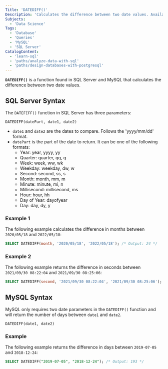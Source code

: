 ```yaml
---
Title: 'DATEDIFF()'
Description: 'Calculates the difference between two date values. Available in SQL Server and MySQL.'
Subjects:
  - 'Data Science'
Tags:
  - 'Database'
  - 'Queries'
  - 'MySQL'
  - 'SQL Server'
CatalogContent:
  - 'learn-sql'
  - 'paths/analyze-data-with-sql'
  - 'paths/design-databases-with-postgresql'
---
```


**`DATEDIFF()`** is a function found in SQL Server and MySQL that calculates the difference between two date values.

## SQL Server Syntax

The `DATEFIFF()` function in SQL Server has three parameters:

```pseudo
DATEDIFF(datePart, date1, date2)
```

- `date1` and `date2` are the dates to compare. Follows the 'yyyy/mm/dd' format.
- `datePart` is the part of the date to return. It can be one of the following formats:
  - Year: year, yyyy, yy
  - Quarter: quarter, qq, q
  - Week: week, ww, wk
  - Weekday: weekday, dw, w
  - Second: second, ss, s
  - Month: month, mm, m
  - Minute: minute, mi, n
  - Millisecond: millisecond, ms
  - Hour: hour, hh
  - Day of Year: dayofyear
  - Day: day, dy, y

### Example 1

The following example calculates the difference in months between `2020/05/18` and `2022/05/18`:

```sql
SELECT DATEDIFF(month, '2020/05/18', '2022/05/18'); /* Output: 24 */
```

### Example 2

The following example returns the difference in seconds between `2021/09/30 08:22:04` and `2021/09/30 08:25:06`:

```sql
SELECT DATEDIFF(second, '2021/09/30 08:22:04', '2021/09/30 08:25:06'); /* Output: 182 */
```

## MySQL Syntax

MySQL only requires two date parameters in the `DATEDIFF()` function and will return the number of days between `date1` and `date2`.

```pseudo
DATEDIFF(date1, date2)
```

### Example

The following example returns the difference in days between `2019-07-05` and `2018-12-24`:

```sql
SELECT DATEDIFF("2019-07-05", "2018-12-24"); /* Output: 193 */
```
